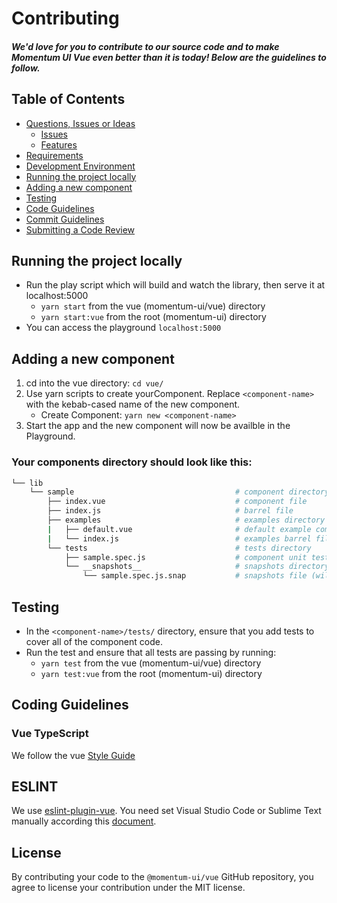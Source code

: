 
# Contributing

##### We'd love for you to contribute to our source code and to make Momentum UI Vue even better than it is today! Below are the guidelines to follow.

## Table of Contents

- [Questions, Issues or Ideas](../CONTRIBUTING.md#question)
  - [Issues](../CONTRIBUTING.md#issue)
  - [Features](../CONTRIBUTING.md#feature)
- [Requirements](../CONTRIBUTING.md#requirements)
- [Development Environment](../CONTRIBUTING.md#environment)
- [Running the project locally](#running)
- [Adding a new component](#component)
- [Testing](#testing)
- [Code Guidelines](#rules)
- [Commit Guidelines](../CONTRIBUTING.md#commit)
- [Submitting a Code Review](../CONTRIBUTING.md#code-review)

## <a name="running"></a> Running the project locally

* Run the play script which will build and watch the library, then serve it at localhost:5000
  * `yarn start` from the vue (momentum-ui/vue) directory
  * `yarn start:vue` from the root (momentum-ui) directory
* You can access the playground `localhost:5000`

## <a name="component"></a> Adding a new component
1.  cd into the vue directory: `cd vue/`
2.  Use yarn scripts to create yourComponent. Replace `<component-name>` with the kebab-cased name of the new component.
    * Create Component: `yarn new <component-name>`
3.  Start the app and the new component will now be availble in the Playground.

### Your components directory should look like this:
``` bash
└── lib
    └── sample                                    # component directory
        ├── index.vue                             # component file
        ├── index.js                              # barrel file
        ├── examples                              # examples directory
        |   ├── default.vue                       # default example component
        |   └── index.js                          # examples barrel file
        └── tests                                 # tests directory
            ├── sample.spec.js                    # component unit test
            └── __snapshots__                     # snapshots directory (will be generated Jest)
                └── sample.spec.js.snap           # snapshots file (will be generated by Jest)
```

## <a name="testing"></a> Testing
* In the `<component-name>/tests/` directory, ensure that you add tests to cover all of the component code.
* Run the test and ensure that all tests are passing by running:
  * `yarn test` from the vue (momentum-ui/vue) directory
  * `yarn test:vue` from the root (momentum-ui) directory


## <a name="rules"></a> Coding Guidelines

### Vue TypeScript

We follow the vue [Style Guide](https://vue.io/guide/styleguide)

## ESLINT

We use [eslint-plugin-vue](https://eslint.vuejs.org/user-guide/#editor-integrations). 
You need set Visual Studio Code or Sublime Text manually according this [document](https://eslint.vuejs.org/user-guide/#editor-integrations).


## License

By contributing your code to the `@momentum-ui/vue` GitHub repository, you agree to license your contribution under the MIT license.
